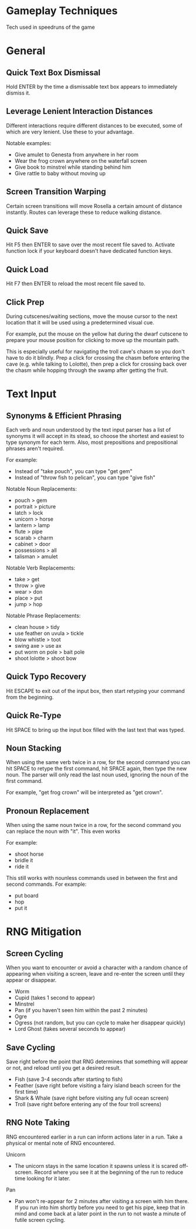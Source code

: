 # Gameplay Techniques
Tech used in speedruns of the game


# General

## Quick Text Box Dismissal
Hold ENTER by the time a dismissable text box appears to immediately dismiss it.

## Leverage Lenient Interaction Distances
Different interactions require different distances to be executed, some of which are very lenient. Use these to your advantage.

Notable examples:
- Give amulet to Genesta from anywhere in her room
- Wear the frog crown anywhere on the waterfall screen
- Give book to minstrel while standing behind him
- Give rattle to baby without moving up

## Screen Transition Warping
Certain screen transitions will move Rosella a certain amount of distance instantly. Routes can leverage these to reduce walking distance.

## Quick Save
Hit F5 then ENTER to save over the most recent file saved to. Activate function lock if your keyboard doesn't have dedicated function keys.

## Quick Load
Hit F7 then ENTER to reload the most recent file saved to.

## Click Prep
During cutscenes/waiting sections, move the mouse cursor to the next location that it will be used using a predetermined visual cue.

For example, put the mouse on the yellow hat during the dwarf cutscene to prepare your mouse position for clicking to move up the mountain path.

This is especially useful for navigating the troll cave's chasm so you don't have to do it blindly. Prep a click for crossing the chasm before entering the cave (e.g. while talking to Lolotte), then prep a click for crossing back over the chasm while hopping through the swamp after getting the fruit.


# Text Input 

## Synonyms & Efficient Phrasing
Each verb and noun understood by the text input parser has a list of synonyms it will accept in its stead, so choose the shortest and easiest to type synonym for each term. Also, most prepositions and prepositional phrases aren't required.

For example:
- Instead of "take pouch", you can type "get gem"
- Instead of "throw fish to pelican", you can type "give fish"

Notable Noun Replacements:
- pouch > gem
- portrait > picture
- latch > lock
- unicorn > horse
- lantern > lamp
- flute > pipe
- scarab > charm
- cabinet > door
- possessions > all
- talisman > amulet

Notable Verb Replacements:
- take > get 
- throw > give
- wear > don
- place > put
- jump > hop

Notable Phrase Replacements:
- clean house > tidy
- use feather on uvula > tickle
- blow whistle > toot
- swing axe > use ax
- put worm on pole > bait pole
- shoot lolotte > shoot bow

## Quick Typo Recovery
Hit ESCAPE to exit out of the input box, then start retyping your command from the beginning.

## Quick Re-Type
Hit SPACE to bring up the input box filled with the last text that was typed.

## Noun Stacking 
When using the same verb twice in a row, for the second command you can hit SPACE to retype the first command, hit SPACE again, then type the new noun. The parser will only read the last noun used, ignoring the noun of the first command.

For example, "get frog crown" will be interpreted as "get crown".

## Pronoun Replacement
When using the same noun twice in a row, for the second command you can replace the noun with "it". This even works 

For example:
- shoot horse
- bridle it
- ride it

This still works with nounless commands used in between the first and second commands. For example:
- put board
- hop
- put it


# RNG Mitigation

## Screen Cycling
When you want to encounter or avoid a character with a random chance of appearing when visiting a screen, leave and re-enter the screen until they appear or disappear.

- Worm
- Cupid (takes 1 second to appear)
- Minstrel
- Pan (if you haven't seen him within the past 2 minutes)
- Ogre
- Ogress (not random, but you can cycle to make her disappear quickly)
- Lord Ghost (takes several seconds to appear)

## Save Cycling
Save right before the point that RNG determines that something will appear or not, and reload until you get a desired result.

- Fish (save 3-4 seconds after starting to fish)
- Feather (save right before visiting a fairy island beach screen for the first time)
- Shark & Whale (save right before visiting any full ocean screen)
- Troll (save right before entering any of the four troll screens)

## RNG Note Taking
RNG encountered earlier in a run can inform actions later in a run. Take a physical or mental note of RNG encountered.

Unicorn
- The unicorn stays in the same location it spawns unless it is scared off-screen. Record where you see it at the beginning of the run to reduce time looking for it later.

Pan 
- Pan won't re-appear for 2 minutes after visiting a screen with him there. If you run into him shortly before you need to get his pipe, keep that in mind and come back at a later point in the run to not waste a minute of futile screen cycling.
